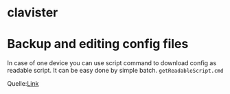 # clavister

# Backup and editing config files

In case of one device you can use script command to download config as readable script.
It can be easy done by simple batch. `getReadableScript.cmd`

Quelle:[Link](https://forums.clavister.com/viewtopic.php?t=3910)
